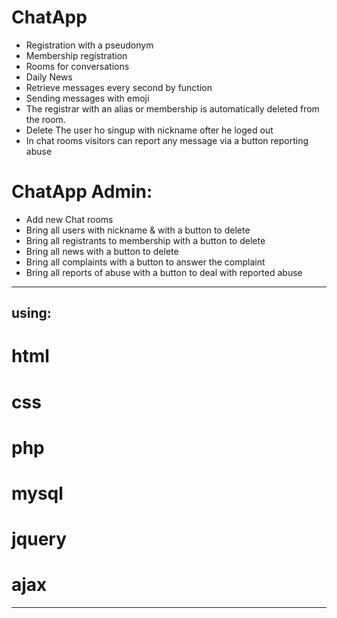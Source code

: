 # ChatApp

* Registration with a pseudonym
* Membership registration
* Rooms for conversations
* Daily News
* Retrieve messages every second by function
* Sending messages with emoji
* The registrar with an alias or membership is automatically deleted from the room.
* Delete The user ho singup with nickname ofter he loged out
* In chat rooms visitors can report any message via a button reporting abuse
# ChatApp Admin:
* Add new Chat rooms
* Bring all users with nickname & with a button to delete
* Bring all registrants to membership with a button to delete
* Bring all news with a button to delete
* Bring all complaints with a button to answer the complaint
* Bring all reports of abuse with a button to deal with reported abuse
 
-----------------------------------------------------------
using:
-----------------------------------------------------------
# html
# css
# php
# mysql
# jquery
# ajax
-----------------------------------------------------------
